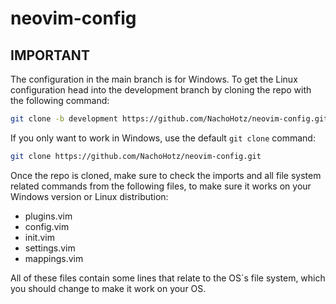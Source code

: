 # neovim-config

## IMPORTANT

The configuration in the main branch is for Windows. To get the Linux configuration head into the development branch by cloning the repo with the following command:

```bash
git clone -b development https://github.com/NachoHotz/neovim-config.git
```

If you only want to work in Windows, use the default ```git clone``` command:

```bash
git clone https://github.com/NachoHotz/neovim-config.git
```

Once the repo is cloned, make sure to check the imports and all file system related commands from the following files, to make sure it works on your Windows version or Linux distribution:

* plugins.vim
* config.vim
* init.vim
* settings.vim
* mappings.vim

All of these files contain some lines that relate to the OS´s file system, which you should change to make it work on your OS.
